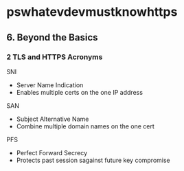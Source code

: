 # pswhatevdevmustknowhttps
## 6. Beyond the Basics
### 2 TLS and HTTPS Acronyms
SNI
- Server Name Indication
- Enables multiple certs on the one IP address

SAN
- Subject Alternative Name
- Combine multiple domain names on the one cert

PFS
- Perfect Forward Secrecy
- Protects past session sagainst future key compromise
